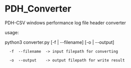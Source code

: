 # PDH_Converter
PDH-CSV windows performance log file header converter

usage: 

  python3 converter.py [-f | --filename] [-o | --output]

      -f  --filename  -> input filepath for converting

      -o  --output    -> output filepath for write result
